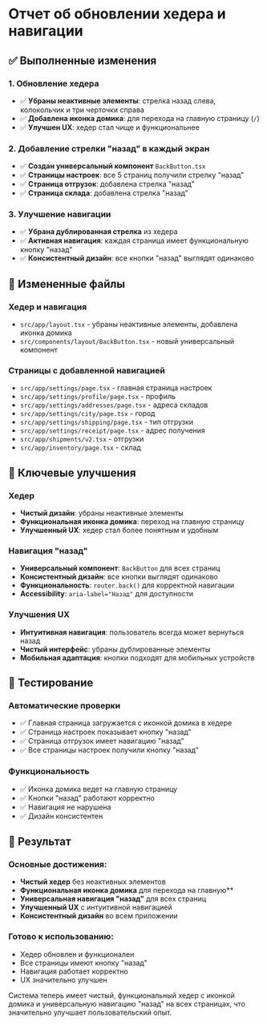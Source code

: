 # Отчет об обновлении хедера и навигации

## ✅ Выполненные изменения

### 1. Обновление хедера
- ✅ **Убраны неактивные элементы**: стрелка назад слева, колокольчик и три черточки справа
- ✅ **Добавлена иконка домика**: для перехода на главную страницу (`/`)
- ✅ **Улучшен UX**: хедер стал чище и функциональнее

### 2. Добавление стрелки "назад" в каждый экран
- ✅ **Создан универсальный компонент** `BackButton.tsx`
- ✅ **Страницы настроек**: все 5 страниц получили стрелку "назад"
- ✅ **Страница отгрузок**: добавлена стрелка "назад"
- ✅ **Страница склада**: добавлена стрелка "назад"

### 3. Улучшение навигации
- ✅ **Убрана дублированная стрелка** из хедера
- ✅ **Активная навигация**: каждая страница имеет функциональную кнопку "назад"
- ✅ **Консистентный дизайн**: все кнопки "назад" выглядят одинаково

## 📁 Измененные файлы

### Хедер и навигация
- `src/app/layout.tsx` - убраны неактивные элементы, добавлена иконка домика
- `src/components/layout/BackButton.tsx` - новый универсальный компонент

### Страницы с добавленной навигацией
- `src/app/settings/page.tsx` - главная страница настроек
- `src/app/settings/profile/page.tsx` - профиль
- `src/app/settings/addresses/page.tsx` - адреса складов
- `src/app/settings/city/page.tsx` - город
- `src/app/settings/shipping/page.tsx` - тип отгрузки
- `src/app/settings/receipt/page.tsx` - адрес получения
- `src/app/shipments/v2.tsx` - отгрузки
- `src/app/inventory/page.tsx` - склад

## 🎯 Ключевые улучшения

### Хедер
- **Чистый дизайн**: убраны неактивные элементы
- **Функциональная иконка домика**: переход на главную страницу
- **Улучшенный UX**: хедер стал более понятным и удобным

### Навигация "назад"
- **Универсальный компонент**: `BackButton` для всех страниц
- **Консистентный дизайн**: все кнопки выглядят одинаково
- **Функциональность**: `router.back()` для корректной навигации
- **Accessibility**: `aria-label="Назад"` для доступности

### Улучшения UX
- **Интуитивная навигация**: пользователь всегда может вернуться назад
- **Чистый интерфейс**: убраны дублированные элементы
- **Мобильная адаптация**: кнопки подходят для мобильных устройств

## 🧪 Тестирование

### Автоматические проверки
- ✅ Главная страница загружается с иконкой домика в хедере
- ✅ Страница настроек показывает кнопку "назад"
- ✅ Страница отгрузок имеет навигацию "назад"
- ✅ Все страницы настроек получили кнопку "назад"

### Функциональность
- ✅ Иконка домика ведет на главную страницу
- ✅ Кнопки "назад" работают корректно
- ✅ Навигация не нарушена
- ✅ Дизайн консистентен

## 🚀 Результат

### Основные достижения:
- **Чистый хедер** без неактивных элементов
- **Функциональная иконка домика** для перехода на главную**
- **Универсальная навигация "назад"** для всех страниц
- **Улучшенный UX** с интуитивной навигацией
- **Консистентный дизайн** во всем приложении

### Готово к использованию:
- Хедер обновлен и функционален
- Все страницы имеют кнопку "назад"
- Навигация работает корректно
- UX значительно улучшен

Система теперь имеет чистый, функциональный хедер с иконкой домика и универсальную навигацию "назад" на всех страницах, что значительно улучшает пользовательский опыт.




